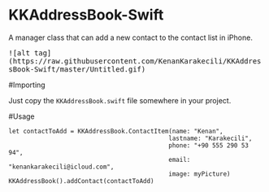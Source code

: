 # KKAddressBook-Swift
A manager class that can add a new contact to the contact list in iPhone.

<kbd>
![alt tag](https://raw.githubusercontent.com/KenanKarakecili/KKAddressBook-Swift/master/Untitled.gif)
</kbd>

#Importing

Just copy the ```KKAddressBook.swift``` file somewhere in your project.

#Usage

```
let contactToAdd = KKAddressBook.ContactItem(name: "Kenan",
                                            lastname: "Karakecili",
                                            phone: "+90 555 290 53 94",
                                            email: "kenankarakecili@icloud.com",
                                            image: myPicture)
KKAddressBook().addContact(contactToAdd)
```
